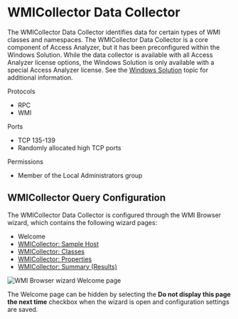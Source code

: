 # WMICollector Data Collector

The WMICollector Data Collector identifies data for certain types of WMI classes and namespaces. The
WMICollector Data Collector is a core component of Access Analyzer, but it has been preconfigured
within the Windows Solution. While the data collector is available with all Access Analyzer license
options, the Windows Solution is only available with a special Access Analyzer license. See the
[Windows Solution](/docs/accessanalyzer/12.0/solutions/windows/overview.md) topic for additional information.

Protocols

- RPC
- WMI

Ports

- TCP 135-139
- Randomly allocated high TCP ports

Permissions

- Member of the Local Administrators group

## WMICollector Query Configuration

The WMICollector Data Collector is configured through the WMI Browser wizard, which contains the
following wizard pages:

- Welcome
- [WMICollector: Sample Host](/docs/accessanalyzer/12.0/administration/data-collectors/wmicollector/samplehost.md)
- [WMICollector: Classes](/docs/accessanalyzer/12.0/administration/data-collectors/wmicollector/classes.md)
- [WMICollector: Properties](/docs/accessanalyzer/12.0/administration/data-collectors/wmicollector/properties.md)
- [WMICollector: Summary (Results)](/docs/accessanalyzer/12.0/administration/data-collectors/wmicollector/summary.md)

![WMI Browser wizard Welcome page](/img/product_docs/activitymonitor/activitymonitor/install/welcome.webp)

The Welcome page can be hidden by selecting the **Do not display this page the next time** checkbox
when the wizard is open and configuration settings are saved.
